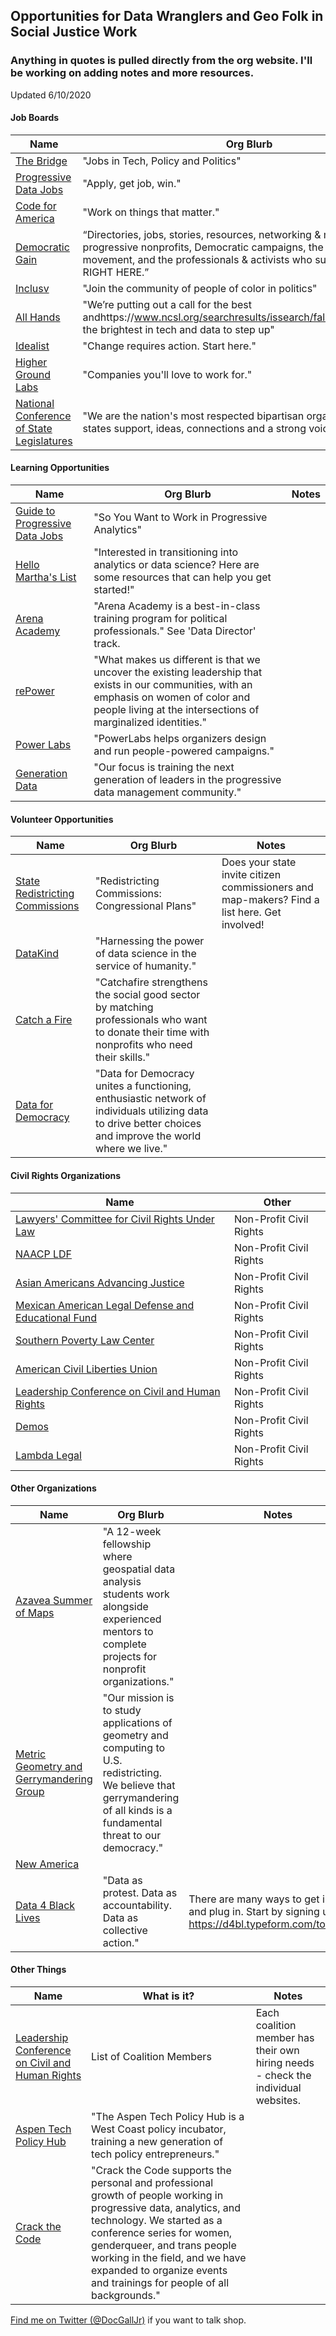 ## **Opportunities for Data Wranglers and Geo Folk in Social Justice Work**

### Anything in quotes is pulled directly from the org website. I'll be working on adding notes and more resources.

Updated 6/10/2020 

#### Job Boards  
Name | Org Blurb | Notes
--- | --- | --- 
[The Bridge](https://jobs.thebridgework.com/) | "Jobs in Tech, Policy and Politics"
[Progressive Data Jobs](https://progressivedatajobs.org/)| "Apply, get job, win."
[Code for America](https://jobs.codeforamerica.org/) | "Work on things that matter."
[Democratic Gain](https://careercenter.democraticgain.org/) | “Directories, jobs, stories, resources, networking & marketing for progressive nonprofits, Democratic campaigns, the Resistance movement, and the professionals & activists who support them...ALL RIGHT HERE.”
[Inclusv](https://inclusv.com/) | "Join the community of people of color in politics"
[All Hands](https://www.all-hands.us/) | "We’re putting out a call for the best andhttps://www.ncsl.org/searchresults/issearch/false/kwdid/519.aspx the brightest in tech and data to step up"
[Idealist](https://www.idealist.org/en/) | "Change requires action. Start here."
[Higher Ground Labs](https://jobs.highergroundlabs.com/) | "Companies you'll love to work for."
[National Conference of State Legislatures](https://www.ncsl.org/searchresults/issearch/false/kwdid/519.aspx) | "We are the nation's most respected bipartisan organization providing states support, ideas, connections and a strong voice on Capitol Hill." | Do good work in government!

#### Learning Opportunities
Name | Org Blurb | Notes
--- | --- | --- 
[Guide to Progressive Data Jobs](https://www.guide.progressivedatajobs.org/) | "So You Want to Work in Progressive Analytics"
[Hello Martha's List](http://hellomartha.co/resources.html) | "Interested in transitioning into analytics or data science? Here are some resources that can help you get started!"
[Arena Academy](https://arena.run/academy) | "Arena Academy is a best-in-class training program for political professionals." See 'Data Director' track.
[rePower](https://repower.org) | "What makes us different is that we uncover the existing leadership that exists in our communities, with an emphasis on women of color and people living at the intersections of marginalized identities."
[Power Labs](https://powerlabs.io/) | "PowerLabs helps organizers design and run people-powered campaigns."
[Generation Data](https://www.generationdata.org/) | "Our focus is training the next generation of leaders in the progressive data management community."

#### Volunteer Opportunities
Name | Org Blurb | Notes
--- | --- | --- 
[State Redistricting Commissions](https://www.ncsl.org/research/redistricting/redistricting-commissions-congressional-plans.aspx) | "Redistricting Commissions: Congressional Plans" | Does your state invite citizen commissioners and map-makers? Find a list here. Get involved!
[DataKind](https://www.datakind.org/) | "Harnessing the power of data science in the service of humanity." |
[Catch a Fire](https://www.catchafire.org/) | "Catchafire strengthens the social good sector by matching professionals who want to donate their time with nonprofits who need their skills." |
[Data for Democracy](https://www.datafordemocracy.org/) | "Data for Democracy unites a functioning, enthusiastic network of individuals utilizing data to drive better choices and improve the world where we live." | 



#### Civil Rights Organizations
Name | Other
--- | --- 
[Lawyers' Committee for Civil Rights Under Law](https://lawyerscommittee.org/career-opportunities/) | Non-Profit Civil Rights | 
[NAACP LDF](https://www.naacpldf.org/about-us/careers/) | Non-Profit Civil Rights | 
[Asian Americans Advancing Justice](https://www.advancingjustice-aajc.org/get-involved/job-opportunities) | Non-Profit Civil Rights |
[Mexican American Legal Defense and Educational Fund](https://www.maldef.org/about/career-opportunities/career-opportunities-one-page/) | Non-Profit Civil Rights |
[Southern Poverty Law Center](https://www.splcenter.org/about/careers/jobs) | Non-Profit Civil Rights | 
[American Civil Liberties Union](https://www.aclu.org/careers/) | Non-Profit Civil Rights |
[Leadership Conference on Civil and Human Rights](https://www.google.com/search?rlz=1C1CHBF_enUS896US896&biw=634&bih=543&ei=sCHgXo-mDLCLwbkPpOCK8As&q=leadership+conference+on+civil+rights+jobs&oq=leadership+conference+on+civil+rights+jobs&gs_lcp=CgZwc3ktYWIQAzIGCAAQFhAeMgYIABAWEB46BAgAEEc6BAgAEEM6BwgAELEDEEM6BQgAELEDOgIIADoFCAAQkQJQuKQDWILKA2DzygNoAHADeACAAaIBiAHpCJIBAzcuNJgBAKABAaoBB2d3cy13aXo&sclient=psy-ab&ved=0ahUKEwiPvqvQ9_XpAhWwRTABHSSwAr4Q4dUDCAw&uact=5) | Non-Profit Civil Rights |
[Demos](https://www.demos.org/about/careers) | Non-Profit Civil Rights | 
[Lambda Legal](https://www.lambdalegal.org/about-us/jobs) | Non-Profit Civil Rights

#### Other Organizations
Name | Org Blurb | Notes
--- | --- | --- 
[Azavea Summer of Maps](https://www.summerofmaps.com/) | "A 12-week fellowship where geospatial data analysis students work alongside experienced mentors to complete projects for nonprofit organizations."
[Metric Geometry and Gerrymandering Group](https://mggg.org/) |  "Our mission is to study applications of geometry and computing to U.S. redistricting. We believe that gerrymandering of all kinds is a fundamental threat to our democracy."
[New America](https://www.newamerica.org/jobs/) |  | 
[Data 4 Black Lives](http://d4bl.org/) | "Data as protest. Data as accountability. Data as collective action." | There are many ways to get involved and plug in. Start by signing up here: https://d4bl.typeform.com/to/wg6agF 

#### Other Things
Name | What is it? | Notes
--- | --- | ---
[Leadership Conference on Civil and Human Rights](https://civilrights.org/about/the-coalition/) | List of Coalition Members | Each coalition member has their own hiring needs - check the individual websites.
[Aspen Tech Policy Hub](https://www.aspentechpolicyhub.org/) | "The Aspen Tech Policy Hub is a West Coast policy incubator, training a new generation of tech policy entrepreneurs." |
[Crack the Code](https://www.crackthecode.io/) | "Crack the Code supports the personal and professional growth of people working in progressive data, analytics, and technology. We started as a conference series for women, genderqueer, and trans people working in the field, and we have expanded to organize events and trainings for people of all backgrounds." |


[Find me on Twitter (@DocGallJr)](https://twitter.com/DocGallJr) if you want to talk shop.


